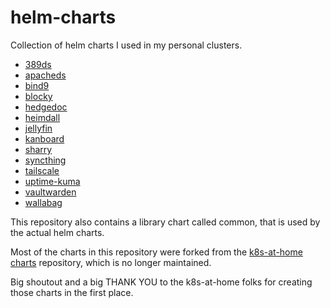# helm-charts

Collection of helm charts I used in my personal clusters.

- [389ds](./charts/389ds/README.md)
- [apacheds](./charts/apacheds/README.md)
- [bind9](./charts/bind9/README.md)
- [blocky](./charts/blocky/README.md)
- [hedgedoc](./charts/hedgedoc/README.md)
- [heimdall](./charts/heimdall/README.md)
- [jellyfin](./charts/jellyfin/README.md)
- [kanboard](./charts/kanboard/README.md)
- [sharry](./charts/sharry/README.md)
- [syncthing](./charts/syncthing/README.md)
- [tailscale](./charts/tailscale/README.md)
- [uptime-kuma](./charts/uptime-kuma/README.md)
- [vaultwarden](./charts/vaultwarden/README.md)
- [wallabag](./charts/wallabag/README.md)

This repository also contains a library chart called common, that is used by the actual helm charts.

Most of the charts in this repository were forked from the [k8s-at-home charts](https://github.com/k8s-at-home/charts) repository, which is no longer maintained.

Big shoutout and a big THANK YOU to the k8s-at-home folks for creating those charts in the first place.
